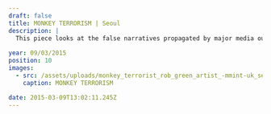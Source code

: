 ```yaml
---
draft: false
title: MONKEY TERRORISM | Seoul
description: |
  This piece looks at the false narratives propagated by major media outlets and how its effects can be seen within society. A sarcastic observation of how the masses are unwittingly being misinformed and blinded as a consequence.
  
year: 09/03/2015
position: 10
images:
  - src: /assets/uploads/monkey_terrorist_rob_green_artist_-mmint-uk_seoul_monkey_reading_newspaper_graffiti_streen_art_seoul_1280_opti.jpg
    caption: MONKEY TERRORISM 

date: 2015-03-09T13:02:11.245Z
---
```


